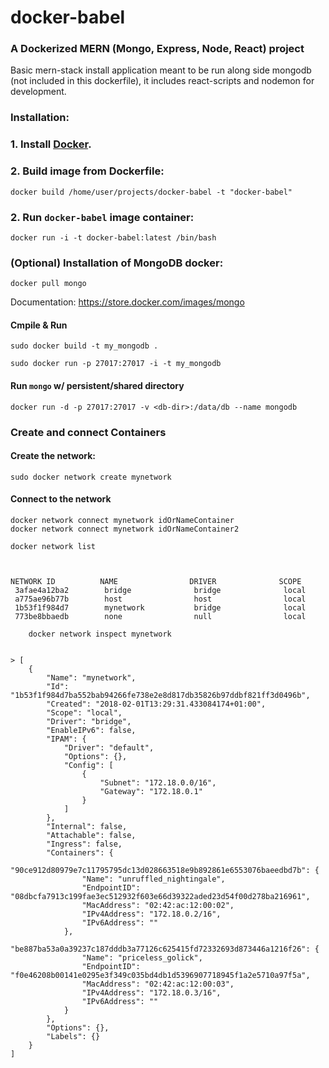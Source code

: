 # docker-babel
### A Dockerized MERN (Mongo, Express, Node, React) project

Basic mern-stack install application meant to be run along side mongodb (not included in this dockerfile), it includes react-scripts and nodemon for development.

### Installation:

### 1. Install [Docker](https://www.docker.com/).


### 2. Build image from Dockerfile:

    docker build /home/user/projects/docker-babel -t "docker-babel"


### 2. Run `docker-babel` image container:

    docker run -i -t docker-babel:latest /bin/bash


### (Optional) Installation of MongoDB docker:

    docker pull mongo

Documentation: 
https://store.docker.com/images/mongo


#### Cmpile & Run

    sudo docker build -t my_mongodb .

    sudo docker run -p 27017:27017 -i -t my_mongodb

#### Run `mongo` w/ persistent/shared directory

    docker run -d -p 27017:27017 -v <db-dir>:/data/db --name mongodb


### Create and connect Containers

#### Create the network:

    sudo docker network create mynetwork

#### Connect to the network

    docker network connect mynetwork idOrNameContainer
    docker network connect mynetwork idOrNameContainer2
    
    docker network list

~~~


NETWORK ID          NAME                DRIVER              SCOPE
 3afae4a12ba2        bridge              bridge              local
 a775ae96b77b        host                host                local
 1b53f1f984d7        mynetwork           bridge              local
 773be8bbaedb        none                null                local

    docker network inspect mynetwork


> [
    {
        "Name": "mynetwork",
        "Id": "1b53f1f984d7ba552bab94266fe738e2e8d817db35826b97ddbf821ff3d0496b",
        "Created": "2018-02-01T13:29:31.433084174+01:00",
        "Scope": "local",
        "Driver": "bridge",
        "EnableIPv6": false,
        "IPAM": {
            "Driver": "default",
            "Options": {},
            "Config": [
                {
                    "Subnet": "172.18.0.0/16",
                    "Gateway": "172.18.0.1"
                }
            ]
        },
        "Internal": false,
        "Attachable": false,
        "Ingress": false,
        "Containers": {
            "90ce912d80979e7c11795795dc13d028663518e9b892861e6553076baeedbd7b": {
                "Name": "unruffled_nightingale",
                "EndpointID": "08dbcfa7913c199fae3ec512932f603e66d39322aded23d54f00d278ba216961",
                "MacAddress": "02:42:ac:12:00:02",
                "IPv4Address": "172.18.0.2/16",
                "IPv6Address": ""
            },
            "be887ba53a0a39237c187dddb3a77126c625415fd72332693d873446a1216f26": {
                "Name": "priceless_golick",
                "EndpointID": "f0e46208b00141e0295e3f349c035bd4db1d5396907718945f1a2e5710a97f5a",
                "MacAddress": "02:42:ac:12:00:03",
                "IPv4Address": "172.18.0.3/16",
                "IPv6Address": ""
            }
        },
        "Options": {},
        "Labels": {}
    }
]

~~~